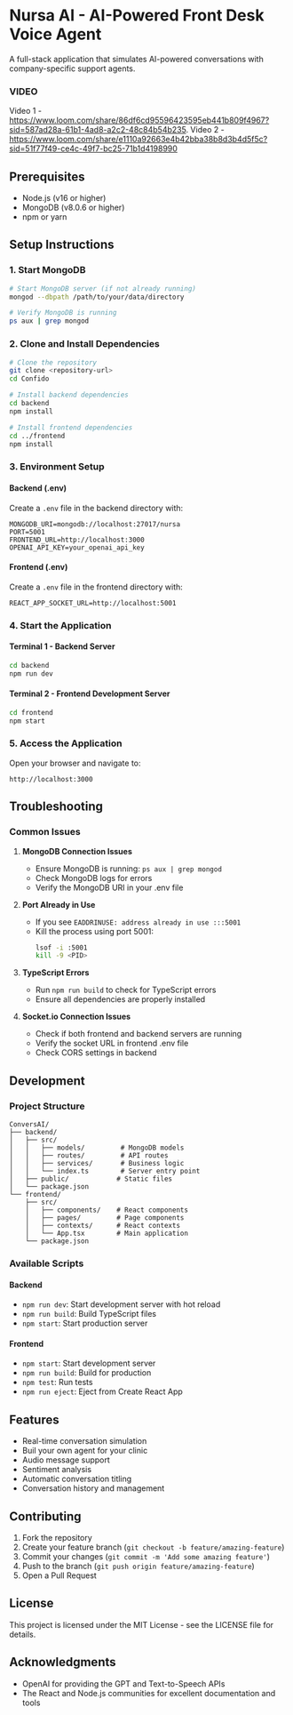 # Nursa AI - AI-Powered Front Desk Voice Agent

A full-stack application that simulates AI-powered conversations with company-specific support agents.

### VIDEO
Video 1 - https://www.loom.com/share/86df6cd95596423595eb441b809f4967?sid=587ad28a-61b1-4ad8-a2c2-48c84b54b235. 
Video 2 - https://www.loom.com/share/e1110a92663e4b42bba38b8d3b4d5f5c?sid=51f77f49-ce4c-49f7-bc25-71b1d4198990  

## Prerequisites

- Node.js (v16 or higher)
- MongoDB (v8.0.6 or higher)
- npm or yarn

## Setup Instructions

### 1. Start MongoDB

```bash
# Start MongoDB server (if not already running)
mongod --dbpath /path/to/your/data/directory

# Verify MongoDB is running
ps aux | grep mongod
```

### 2. Clone and Install Dependencies

```bash
# Clone the repository
git clone <repository-url>
cd Confido

# Install backend dependencies
cd backend
npm install

# Install frontend dependencies
cd ../frontend
npm install
```

### 3. Environment Setup

#### Backend (.env)
Create a `.env` file in the backend directory with:
```
MONGODB_URI=mongodb://localhost:27017/nursa
PORT=5001
FRONTEND_URL=http://localhost:3000
OPENAI_API_KEY=your_openai_api_key
```

#### Frontend (.env)
Create a `.env` file in the frontend directory with:
```
REACT_APP_SOCKET_URL=http://localhost:5001
```

### 4. Start the Application

#### Terminal 1 - Backend Server
```bash
cd backend
npm run dev
```

#### Terminal 2 - Frontend Development Server
```bash
cd frontend
npm start
```

### 5. Access the Application

Open your browser and navigate to:
```
http://localhost:3000
```

## Troubleshooting

### Common Issues

1. **MongoDB Connection Issues**
   - Ensure MongoDB is running: `ps aux | grep mongod`
   - Check MongoDB logs for errors
   - Verify the MongoDB URI in your .env file

2. **Port Already in Use**
   - If you see `EADDRINUSE: address already in use :::5001`
   - Kill the process using port 5001:
     ```bash
     lsof -i :5001
     kill -9 <PID>
     ```

3. **TypeScript Errors**
   - Run `npm run build` to check for TypeScript errors
   - Ensure all dependencies are properly installed

4. **Socket.io Connection Issues**
   - Check if both frontend and backend servers are running
   - Verify the socket URL in frontend .env file
   - Check CORS settings in backend

## Development

### Project Structure

```
ConversAI/
├── backend/
│   ├── src/
│   │   ├── models/         # MongoDB models
│   │   ├── routes/         # API routes
│   │   ├── services/       # Business logic
│   │   └── index.ts        # Server entry point
│   ├── public/            # Static files
│   └── package.json
└── frontend/
    ├── src/
    │   ├── components/    # React components
    │   ├── pages/         # Page components
    │   ├── contexts/      # React contexts
    │   └── App.tsx        # Main application
    └── package.json
```

### Available Scripts

#### Backend
- `npm run dev`: Start development server with hot reload
- `npm run build`: Build TypeScript files
- `npm start`: Start production server

#### Frontend
- `npm start`: Start development server
- `npm run build`: Build for production
- `npm test`: Run tests
- `npm run eject`: Eject from Create React App

## Features

- Real-time conversation simulation
- Buil your own agent for your clinic
- Audio message support
- Sentiment analysis
- Automatic conversation titling
- Conversation history and management

## Contributing

1. Fork the repository
2. Create your feature branch (`git checkout -b feature/amazing-feature`)
3. Commit your changes (`git commit -m 'Add some amazing feature'`)
4. Push to the branch (`git push origin feature/amazing-feature`)
5. Open a Pull Request

## License

This project is licensed under the MIT License - see the LICENSE file for details.

## Acknowledgments

- OpenAI for providing the GPT and Text-to-Speech APIs
- The React and Node.js communities for excellent documentation and tools 
